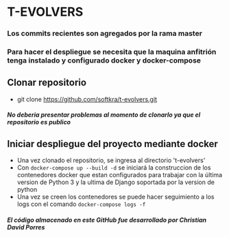# T-EVOLVERS
### Los commits recientes son agregados por la rama master
### Para hacer el despliegue se necesita que la maquina anfitrión tenga instalado y configurado docker y docker-compose
## Clonar repositorio
- git clone https://github.com/softkra/t-evolvers.git
#### *No deberia presentar problemas al momento de clonarlo ya que el repositorio es publico*
## Iniciar despliegue del proyecto mediante docker
- Una vez clonado el repositorio, se ingresa al directorio 't-evolvers'
- Con `docker-compose up --build -d` se iniciará la construccion de los contenedores docker que estan configurados para trabajar con la última version de Python 3 y la ultima de Django soportada por la version de python
- Una vez se creen los contenedores se puede hacer seguimiento a los logs con el comando `docker-compose logs -f`
##### _El código almacenado en este GitHub fue desarrollado por Christian David Porres_
